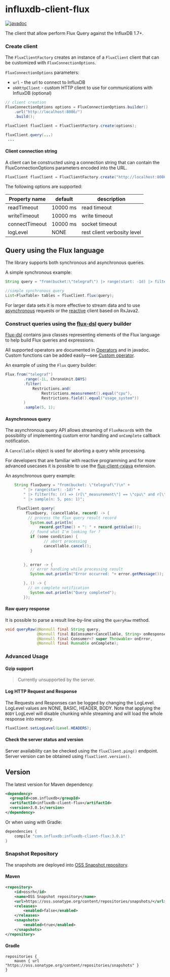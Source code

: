 # influxdb-client-flux

[![javadoc](https://img.shields.io/badge/javadoc-link-brightgreen.svg)](https://influxdata.github.io/influxdb-client-java/influxdb-client-flux/apidocs/index.html)

The client that allow perform Flux Query against the InfluxDB 1.7+.

### Create client

The `FluxClientFactory` creates an instance of a `FluxClient` client that can be customized with `FluxConnectionOptions`.

`FluxConnectionOptions` parameters:
 
- `url` -  the url to connect to InfluxDB
- `okHttpClient` - custom HTTP client to use for communications with InfluxDB (optional)

```java
// client creation
FluxConnectionOptions options = FluxConnectionOptions.builder()
    .url("http://localhost:8086/")
    .build();

FluxClient fluxClient = FluxClientFactory.create(options);

fluxClient.query(...)
 ...
```

#### Client connection string

A client can be constructed using a connection string that can contain the FluxConnectionOptions parameters encoded into the URL.  
 
```java
FluxClient fluxClient = FluxClientFactory.create("http://localhost:8086?readTimeout=5000&connectTimeout=5000&logLevel=BASIC")
```
The following options are supported:

| Property name | default | description |
| --------------|-------------|-------------| 
| readTimeout       | 10000 ms| read timeout |
| writeTimeout      | 10000 ms| write timeout |
| connectTimeout    | 10000 ms| socket timeout |
| logLevel          | NONE | rest client verbosity level |

## Query using the Flux language

The library supports both synchronous and asynchronous queries. 

A simple synchronous example:

```java
String query = "from(bucket:\"telegraf\") |> range(start: -1d) |> filter(fn: (r) => r[\"_measurement\"] == \"cpu\" and r[\"_field\"] == \"usage_user\") |> sum()";

//simple synchronous query
List<FluxTable> tables = fluxClient.flux(query);
```

For larger data sets it is more effective to stream data and to use [asynchronous](#asynchronous-query) requests or the [reactive](../flux-client-rxjava) 
client based on RxJava2.   

### Construct queries using the [flux-dsl](../flux-dsl) query builder

[Flux-dsl](../flux-dsl) contains java classes representing elements of the Flux language to help build Flux queries and expressions. 

All supported operators are documented in [Operators](../flux-dsl) and in javadoc. Custom functions can be added
easily&mdash;see [Custom operator](../flux-dsl/README.md#custom-operator).

An example of using the `Flux` query builder:

```java
Flux.from("telegraf")  
        .range(-1L, ChronoUnit.DAYS)
        .filter(
            Restrictions.and(
                Restrictions.measurement().equal("cpu"),
                Restrictions.field().equal("usage_system"))
        )
        .sample(5, 1); 
```

#### Asynchronous query

The asynchronous query API allows streaming of `FluxRecord`s with the possibility of implementing custom
error handling and `onComplete` callback notification. 

A `Cancellable` object is used for aborting a query while processing. 

For developers that are familiar with reactive programming and for more advanced usecases it is possible 
to use the [flux-client-rxjava](../flux-client-rxjava) extension.

An asynchronous query example:   

```java
    String fluxQuery = "from(bucket: \"telegraf\")\n" +   
        " |> range(start: -1d)" +
        " |> filter(fn: (r) => (r[\"_measurement\"] == \"cpu\" and r[\"_field\"] == \"usage_system\"))" +
        " |> sample(n: 5, pos: 1)";

     fluxClient.query(
         fluxQuery, (cancellable, record) -> {
          // process the flux query result record
           System.out.println(
               record.getTime() + ": " + record.getValue());
           // found what I'm looking for ?
           if (some condition) {
                 // abort processing
                 cancellable.cancel();
           }

           
        }, error -> {
           // error handling while processing result
           System.out.println("Error occurred: "+ error.getMessage());

        }, () -> {
          // on complete notification
           System.out.println("Query completed");
        });
```

#### Raw query response

It is possible to parse a result line-by-line using the `queryRaw` method.  

```java
void queryRaw(@Nonnull final String query,
              @Nonnull final BiConsumer<Cancellable, String> onResponse,
              @Nonnull final Consumer<? super Throwable> onError,
              @Nonnull final Runnable onComplete);
```

### Advanced Usage

#### Gzip support

> Currently unsupported by the server.

#### Log HTTP Request and Response
The Requests and Responses can be logged by changing the LogLevel. LogLevel values are NONE, BASIC, HEADER, BODY. Note that 
applying the `BODY` LogLevel will disable chunking while streaming and will load the whole response into memory.  

```java
fluxClient.setLogLevel(Level.HEADERS);
```

#### Check the server status and version

Server availability can be checked using the `fluxClient.ping()` endpoint.  Server version can be obtained using `fluxClient.version()`.
 
## Version

The latest version for Maven dependency:
```xml
<dependency>
  <groupId>com.influxdb</groupId>
  <artifactId>influxdb-client-flux</artifactId>
  <version>3.0.1</version>
</dependency>
```
  
Or when using with Gradle:
```groovy
dependencies {
    compile "com.influxdb:influxdb-client-flux:3.0.1"
}
```

### Snapshot Repository
The snapshots are deployed into [OSS Snapshot repository](https://oss.sonatype.org/content/repositories/snapshots/).

#### Maven
```xml
<repository>
    <id>ossrh</id>
    <name>OSS Snapshot repository</name>
    <url>https://oss.sonatype.org/content/repositories/snapshots/</url>
    <releases>
        <enabled>false</enabled>
    </releases>
    <snapshots>
        <enabled>true</enabled>
    </snapshots>
</repository>
```
#### Gradle
```
repositories {
    maven { url "https://oss.sonatype.org/content/repositories/snapshots" }
}
```
